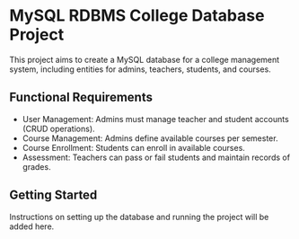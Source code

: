 # MySQL RDBMS College Database Project

This project aims to create a MySQL database for a college management system, including entities for admins, teachers, students, and courses.

## Functional Requirements
- User Management: Admins must manage teacher and student accounts (CRUD operations).
- Course Management: Admins define available courses per semester.
- Course Enrollment: Students can enroll in available courses.
- Assessment: Teachers can pass or fail students and maintain records of grades.

## Getting Started
Instructions on setting up the database and running the project will be added here.

